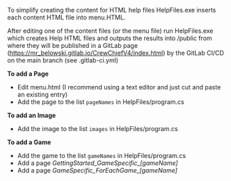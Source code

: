 To simplify creating the content for HTML help files HelpFiles.exe inserts each content HTML file into menu.HTML.

After editing one of the content files (or the menu file) run HelpFiles.exe which creates Help HTML files and outputs the results into /public from where they will be published in a GitLab page 
(https://mr_belowski.gitlab.io/CrewChiefV4/index.html) by the GitLab CI/CD on the main branch (see .gitlab-ci.yml)

**To add a Page**
- Edit menu.html (I recommend using a text editor and just cut and paste an existing entry)
- Add the page to the list ```pageNames``` in HelpFiles/program.cs

**To add an Image**
- Add the image to the list ```images``` in HelpFiles/program.cs

**To add a Game**
- Add the game to the list ```gameNames``` in HelpFiles/program.cs
- Add a page *GettingStarted_GameSpecific_[gameName]*
- Add a page *GameSpecific_ForEachGame_[gameName]*
